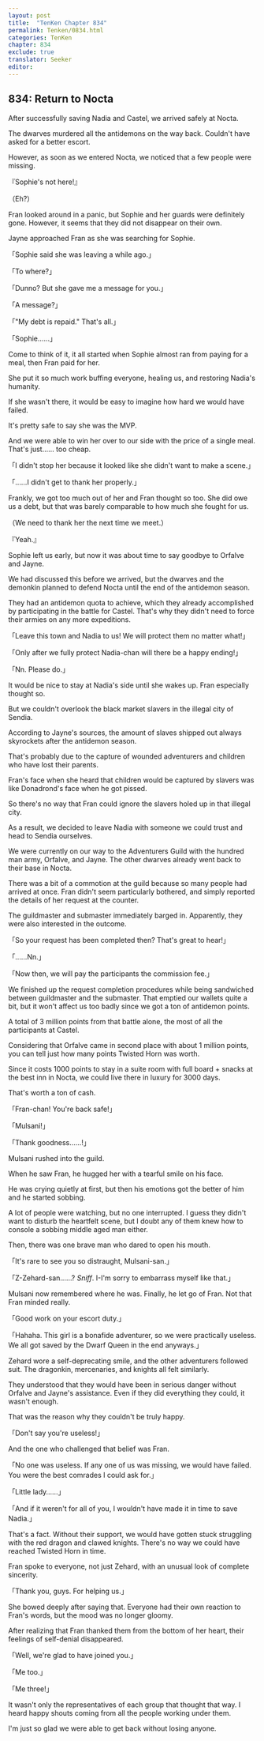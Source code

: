 ```yaml
---
layout: post
title:  "TenKen Chapter 834"
permalink: Tenken/0834.html
categories: TenKen
chapter: 834
exclude: true
translator: Seeker
editor: 
---
```

<h2>834: Return to Nocta</h2>

After successfully saving Nadia and Castel, we arrived safely at Nocta.

The dwarves murdered all the antidemons on the way back. Couldn't have asked for a better escort.

However, as soon as we entered Nocta, we noticed that a few people were missing.

『Sophie's not here!』

（Eh?）

Fran looked around in a panic, but Sophie and her guards were definitely gone. However, it seems that they did not disappear on their own.

Jayne approached Fran as she was searching for Sophie.

「Sophie said she was leaving a while ago.」

「To where?」

「Dunno? But she gave me a message for you.」

「A message?」

「"My debt is repaid." That's all.」

「Sophie……」

Come to think of it, it all started when Sophie almost ran from paying for a meal, then Fran paid for her.

She put it so much work buffing everyone, healing us, and restoring Nadia's humanity.

If she wasn't there, it would be easy to imagine how hard we would have failed.

It's pretty safe to say she was the MVP.

And we were able to win her over to our side with the price of a single meal. That's just…… too cheap.

「I didn't stop her because it looked like she didn't want to make a scene.」

「……I didn't get to thank her properly.」

Frankly, we got too much out of her and Fran thought so too. She did owe us a debt, but that was barely comparable to how much she fought for us.

（We need to thank her the next time we meet.）

『Yeah.』

Sophie left us early, but now it was about time to say goodbye to Orfalve and Jayne.

We had discussed this before we arrived, but the dwarves and the demonkin planned to defend Nocta until the end of the antidemon season.

They had an antidemon quota to achieve, which they already accomplished by participating in the battle for Castel. That's why they didn't need to force their armies on any more expeditions.

「Leave this town and Nadia to us! We will protect them no matter what!」

「Only after we fully protect Nadia-chan will there be a happy ending!」

「Nn. Please do.」

It would be nice to stay at Nadia's side until she wakes up. Fran especially thought so.

But we couldn't overlook the black market slavers in the illegal city of Sendia.

According to Jayne's sources, the amount of slaves shipped out always skyrockets after the antidemon season.

That's probably due to the capture of wounded adventurers and children who have lost their parents.

Fran's face when she heard that children would be captured by slavers was like Donadrond's face when he got pissed.

So there's no way that Fran could ignore the slavers holed up in that illegal city.

As a result, we decided to leave Nadia with someone we could trust and head to Sendia ourselves.

We were currently on our way to the Adventurers Guild with the hundred man army, Orfalve, and Jayne. The other dwarves already went back to their base in Nocta.

There was a bit of a commotion at the guild because so many people had arrived at once. Fran didn't seem particularly bothered, and simply reported the details of her request at the counter.

The guildmaster and submaster immediately barged in. Apparently, they were also interested in the outcome.

「So your request has been completed then? That's great to hear!」

「……Nn.」

「Now then, we will pay the participants the commission fee.」

We finished up the request completion procedures while being sandwiched between guildmaster and the submaster. That emptied our wallets quite a bit, but it won't affect us too badly since we got a ton of antidemon points.

A total of 3 million points from that battle alone, the most of all the participants at Castel.

Considering that Orfalve came in second place with about 1 million points, you can tell just how many points Twisted Horn was worth.

Since it costs 1000 points to stay in a suite room with full board + snacks at the best inn in Nocta, we could live there in luxury for 3000 days.

That's worth a ton of cash.

「Fran-chan! You're back safe!」

「Mulsani!」

「Thank goodness……!」

Mulsani rushed into the guild.

When he saw Fran, he hugged her with a tearful smile on his face.

He was crying quietly at first, but then his emotions got the better of him and he started sobbing.

A lot of people were watching, but no one interrupted. I guess they didn't want to disturb the heartfelt scene, but I doubt any of them knew how to console a sobbing middle aged man either.

Then, there was one brave man who dared to open his mouth.

「It's rare to see you so distraught, Mulsani-san.」

「Z-Zehard-san……? *Sniff*. I-I'm sorry to embarrass myself like that.」

Mulsani now remembered where he was. Finally, he let go of Fran. Not that Fran minded really.

「Good work on your escort duty.」

「Hahaha. This girl is a bonafide adventurer, so we were practically useless. We all got saved by the Dwarf Queen in the end anyways.」

Zehard wore a self-deprecating smile, and the other adventurers followed suit. The dragonkin, mercenaries, and knights all felt similarly.

They understood that they would have been in serious danger without Orfalve and Jayne's assistance. Even if they did everything they could, it wasn't enough.

That was the reason why they couldn't be truly happy.

「Don't say you're useless!」

And the one who challenged that belief was Fran.

「No one was useless. If any one of us was missing, we would have failed. You were the best comrades I could ask for.」

「Little lady……」

「And if it weren't for all of you, I wouldn't have made it in time to save Nadia.」

That's a fact. Without their support, we would have gotten stuck struggling with the red dragon and clawed knights. There's no way we could have reached Twisted Horn in time.

Fran spoke to everyone, not just Zehard, with an unusual look of complete sincerity.

「Thank you, guys. For helping us.」

She bowed deeply after saying that. Everyone had their own reaction to Fran's words, but the mood was no longer gloomy.

After realizing that Fran thanked them from the bottom of her heart, their feelings of self-denial disappeared.

「Well, we're glad to have joined you.」

「Me too.」

「Me three!」

It wasn't only the representatives of each group that thought that way. I heard happy shouts coming from all the people working under them.

I'm just so glad we were able to get back without losing anyone.



